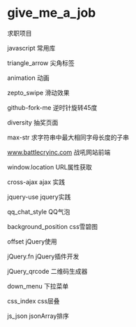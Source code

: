 # give_me_a_job
求职项目

javascript 常用库

triangle_arrow 尖角标签

animation 动画

zepto_swipe 滑动效果

github-fork-me 逆时针旋转45度

diversity 抽奖页面
 
max-str 求字符串中最大相同字母长度的子串

www.battlecryinc.com 战吼网站前端

window.location URL属性获取

cross-ajax ajax 实践

jquery-use jquery实践

qq_chat_style QQ气泡

background_position css雪碧图

offset jQuery使用

jQuery.fn jQuery插件开发

jQuery_qrcode 二维码生成器

down_menu 下拉菜单

css_index css层叠

js_json jsonArray排序